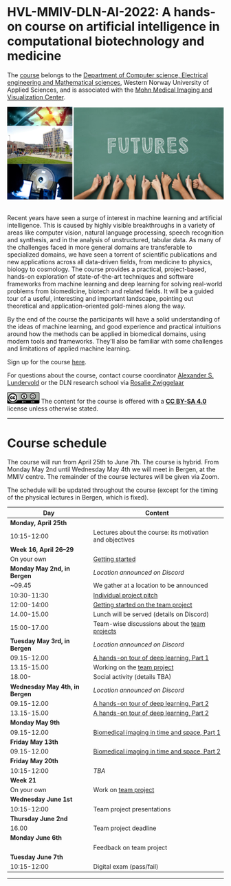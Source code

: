 # HVL-MMIV-DLN-AI-2022: A hands-on course on artificial intelligence in computational biotechnology and medicine 

The [course](https://www.digitallifenorway.org/research-school/events/2022-a-hands-on-introduction-to-artificial-intelligence.html) belongs to the [Department of Computer science, Electrical engineering and Mathematical sciences](https://www.hvl.no/en/about/management/faculty-of-engineering-and-science/department-of-computer-science-electrical-engineering-and-mathematical-sciences-ny-side), Western Norway University of Applied Sciences, and is associated with the [Mohn Medical Imaging and Visualization Center](https://mmiv.no/).

<div style="text-align:center"><img src="./assets/dln-ai_logo.png" width="600"></div> <br>


Recent years have seen a surge of interest in machine learning and artificial intelligence. This is caused by highly visible breakthroughs in a variety of areas like computer vision, natural language processing, speech recognition and synthesis, and in the analysis of unstructured, tabular data. As many of the challenges faced in more general domains are transferable to specialized domains, we have seen a torrent of scientific publications and new applications across all data-driven fields, from medicine to physics, biology to cosmology. The course provides a practical, project-based, hands-on exploration of state-of-the-art techniques and software frameworks from machine learning and deep learning for solving real-world problems from biomedicine, biotech and related fields. It will be a guided tour of a useful, interesting and important landscape, pointing out theoretical and application-oriented gold-mines along the way. 

By the end of the course the participants will have a solid understanding of the ideas of machine learning, and good experience and practical intuitions around how the methods can be applied in biomedical domains, using modern tools and frameworks. They'll also be familiar with some challenges and limitations of applied machine learning.

Sign up for the course [here](https://www.survey-xact.no/LinkCollector?key=2LAGQW7TJ195).


For questions about the course, contact course coordinator [Alexander S. Lundervold](https://www.hvl.no/en/employee/?user=3610493) or the DLN research school via [Rosalie Zwiggelaar](rosalie.zwiggelaar@ntnu.no)



<img src="./assets/cc_by_sa.png" width="75"> The content for the course is offered with a <b><a href="http://creativecommons.org/licenses/by-sa/4.0">CC BY-SA 4.0</a></b> license unless otherwise stated.


______________________________________________________


# Course schedule

The course will run from April 25th to June 7th. The course is hybrid. From Monday 
May 2nd until Wednesday May 4th we will meet in Bergen, at the MMIV centre. The remainder of the course lectures will be given via Zoom. 

The schedule will be updated throughout the course (except for the timing of the 
physical lectures in Bergen, which is fixed).

| Day       |  Content
|------------|------------
|**Monday, April 25th**|                                                  
|10:15-12:00 | Lectures about the course: its motivation and objectives
|**Week 16, April 26&ndash;29**|                                                
|On your own | [Getting started](0-getting_started)
|**Monday May 2nd, in Bergen**| _Location announced on Discord_                                              
|~09.45| We gather at a location to be announced 
|10:30-11:30 | [Individual project pitch](project_pitch) 
|12:00-14:00 | [Getting started on the team project](team_project)                                                  
|14.00-15.00 | Lunch will be served (details on Discord)                                                 
|15:00-17.00| Team-wise discussions about the [team projects](team_project)  
|**Tuesday May 3rd, in Bergen**| _Location announced on Discord_  
|09.15-12.00 | [A hands-on tour of deep learning, Part 1](1-deep_learning) 
|13.15-15.00 | Working on the [team project](team_project)                                              
|18.00- | Social activity (details TBA)      
|**Wednesday May 4th, in Bergen**| _Location announced on Discord_  
|09.15-12.00 | [A hands-on tour of deep learning, Part 2](1-deep_learning)  
|13.15-15.00 | [A hands-on tour of deep learning, Part 2](1-deep_learning)  
|**Monday May 9th** | 
|09.15-12.00 | [Biomedical imaging in time and space, Part 1](2-biomedical_imaging) 
|**Friday May 13th** | 
|09.15-12.00 | [Biomedical imaging in time and space, Part 2](2-biomedical_imaging) 
|**Friday May 20th**|                                                  
|10:15-12:00 | _TBA_|
|**Week 21**|                                                  
|On your own | Work on [team project](team_project)
|**Wednesday June 1st**|                                                  
|10:15-12:00 | Team project presentations 
|**Thursday June 2nd**|                                                  
|16.00 | Team project deadline 
|**Monday June 6th**|                                                  
| | Feedback on team project
|**Tuesday June 7th**|                                                  
|10:15-12:00 | Digital exam (pass/fail)


______________________________________________________
